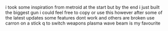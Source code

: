 i took some inspiration from metroid at the start but by the end i just built the biggest gun i could
feel free to copy or use this however
after some of the latest updates some features dont work and others are broken
use carron on a stick
q to switch weapons
plasma wave beam is my favourite
